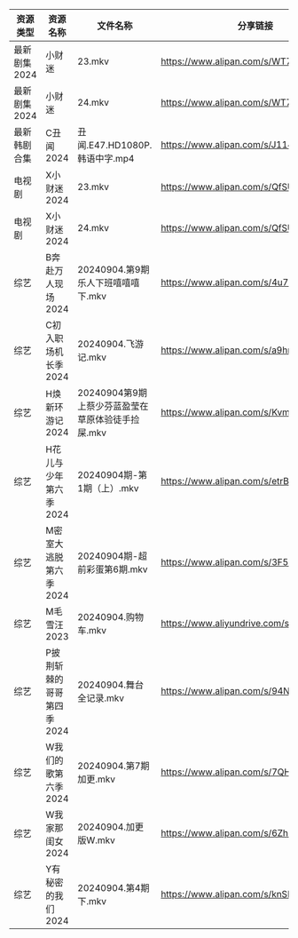 | 资源类型     | 资源名称            | 文件名称                            | 分享链接                                      | 更新时间                |
| -------- | --------------- | ------------------------------- | ----------------------------------------- | ------------------- |
| 最新剧集2024 | 小财迷             | 23.mkv                          | https://www.alipan.com/s/WT7GYCT6ddM      | 2024-09-04 14:10:45 |
| 最新剧集2024 | 小财迷             | 24.mkv                          | https://www.alipan.com/s/WT7GYCT6ddM      | 2024-09-04 14:10:44 |
| 最新韩剧合集   | C丑闻2024         | 丑闻.E47.HD1080P.韩语中字.mp4         | https://www.alipan.com/s/J114XwZcFVg      | 2024-09-04 16:09:29 |
| 电视剧      | X小财迷2024        | 23.mkv                          | https://www.alipan.com/s/QfSUm3N2tfB      | 2024-09-04 14:07:08 |
| 电视剧      | X小财迷2024        | 24.mkv                          | https://www.alipan.com/s/QfSUm3N2tfB      | 2024-09-04 14:07:08 |
| 综艺       | B奔赴万人现场2024     | 20240904.第9期乐人下班嘻嘻嘻下.mkv        | https://www.alipan.com/s/4u7m3VMcqux      | 2024-09-04 14:07:36 |
| 综艺       | C初入职场机长季2024    | 20240904.飞游记.mkv                | https://www.alipan.com/s/a9hmC3o2B18      | 2024-09-04 14:07:39 |
| 综艺       | H焕新环游记2024      | 20240904第9期上蔡少芬蓝盈莹在草原体验徒手捡屎.mkv | https://www.alipan.com/s/KvmSoLHMiZr      | 2024-09-04 14:08:00 |
| 综艺       | H花儿与少年第六季2024   | 20240904期-第1期（上）.mkv            | https://www.alipan.com/s/etrBePtYsJ7      | 2024-09-04 14:08:03 |
| 综艺       | M密室大逃脱第六季2024   | 20240904期-超前彩蛋第6期.mkv           | https://www.alipan.com/s/3F599jmMJTn      | 2024-09-04 14:08:18 |
| 综艺       | M毛雪汪2023        | 20240904.购物车.mkv                | https://www.aliyundrive.com/s/asPqfgPRqAg | 2024-09-04 14:08:24 |
| 综艺       | P披荆斩棘的哥哥第四季2024 | 20240904.舞台全记录.mkv              | https://www.alipan.com/s/94NT9iGe94e      | 2024-09-04 14:08:43 |
| 综艺       | W我们的歌第六季2024    | 20240904.第7期加更.mkv              | https://www.alipan.com/s/7QHb1Czg7nU      | 2024-09-04 14:09:23 |
| 综艺       | W我家那闺女2024      | 20240904.加更版W.mkv               | https://www.alipan.com/s/6Zh3yAep1kC      | 2024-09-04 14:09:26 |
| 综艺       | Y有秘密的我们2024     | 20240904.第4期下.mkv               | https://www.alipan.com/s/knSE43DBBa6      | 2024-09-04 14:09:42 |
